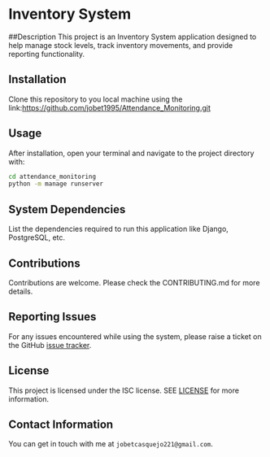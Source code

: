 # Inventory System

##Description
This project is an Inventory System application designed to help manage stock levels, track inventory movements, and provide reporting functionality.
## Installation

Clone this repository to you local machine using the link:https://github.com/jobet1995/Attendance_Monitoring.git

## Usage

After installation, open your terminal and navigate to the project directory with:

```bash
cd attendance_monitoring
python -m manage runserver
```
## System Dependencies
List the dependencies required to run this application like Django, PostgreSQL, etc.

## Contributions

Contributions are welcome. Please check the CONTRIBUTING.md for more details.

## Reporting Issues

For any issues encountered while using the system, please raise a ticket on the GitHub [issue tracker](link-to-issue-tracker).

## License

This project is licensed under the ISC license. SEE [LICENSE](LICENSE) for more information.

## Contact Information
You can get in touch with me at `jobetcasquejo221@gmail.com`.
